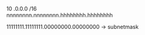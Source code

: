 10  .0.0.0 /16   
nnnnnnnn.nnnnnnnn.hhhhhhhh.hhhhhhhh


11111111.11111111.00000000.00000000 -> subnetmask
  
